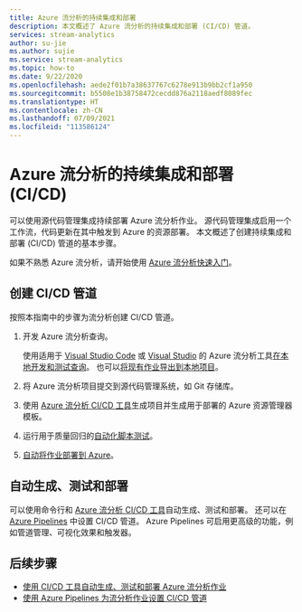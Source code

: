 ```yaml
---
title: Azure 流分析的持续集成和部署
description: 本文概述了 Azure 流分析的持续集成和部署 (CI/CD) 管道。
services: stream-analytics
author: su-jie
ms.author: sujie
ms.service: stream-analytics
ms.topic: how-to
ms.date: 9/22/2020
ms.openlocfilehash: aede2f01b7a38637767c6278e913b9bb2cf1a950
ms.sourcegitcommit: b5508e1b38758472cecdd876a2118aedf8089fec
ms.translationtype: HT
ms.contentlocale: zh-CN
ms.lasthandoff: 07/09/2021
ms.locfileid: "113586124"
---
```

# <a name="continuous-integration-and-deployment-cicd-for-azure-stream-analytics"></a>Azure 流分析的持续集成和部署 (CI/CD)

可以使用源代码管理集成持续部署 Azure 流分析作业。 源代码管理集成启用一个工作流，代码更新在其中触发到 Azure 的资源部署。 本文概述了创建持续集成和部署 (CI/CD) 管道的基本步骤。

如果不熟悉 Azure 流分析，请开始使用 [Azure 流分析快速入门](stream-analytics-quick-create-portal.md)。

## <a name="create-a-cicd-pipeline"></a>创建 CI/CD 管道

按照本指南中的步骤为流分析创建 CI/CD 管道。

1. 开发 Azure 流分析查询。

   使用适用于 [Visual Studio Code](./quick-create-visual-studio-code.md) 或 [Visual Studio](stream-analytics-quick-create-vs.md) 的 Azure 流分析工具[在本地开发和测试查询](develop-locally.md)。 也可以[将现有作业导出到本地项目](visual-studio-code-explore-jobs.md#export-a-job-to-a-local-project)。

2. 将 Azure 流分析项目提交到源代码管理系统，如 Git 存储库。

3. 使用 [Azure 流分析 CI/CD 工具](cicd-tools.md)生成项目并生成用于部署的 Azure 资源管理器模板。

4. 运行用于质量回归的[自动化脚本测试](cicd-tools.md#automated-test)。

5. [自动将作业部署到 Azure](cicd-tools.md#deploy-to-azure)。

## <a name="auto-build-test-and-deploy"></a>自动生成、测试和部署

可以使用命令行和 [Azure 流分析 CI/CD 工具](cicd-tools.md)自动生成、测试和部署。 还可以在 [Azure Pipelines](set-up-cicd-pipeline.md) 中设置 CI/CD 管道。 Azure Pipelines 可启用更高级的功能，例如管道管理、可视化效果和触发器。

## <a name="next-steps"></a>后续步骤

* [使用 CI/CD 工具自动生成、测试和部署 Azure 流分析作业](cicd-tools.md)
* [使用 Azure Pipelines 为流分析作业设置 CI/CD 管道](set-up-cicd-pipeline.md)
